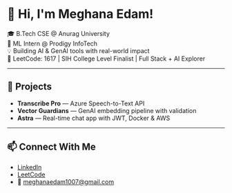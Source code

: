  # 👋 Hi, I'm Meghana Edam!  
    
🎓 B.Tech CSE @ Anurag University          
🧠 ML Intern @ Prodigy InfoTech      
💡 Building AI & GenAI tools with real-world impact          
🎯 LeetCode: 1617 | SIH College Level Finalist | Full Stack + AI Explorer     
   
--- 

## 🚀 Projects
- **Transcribe Pro** — Azure Speech-to-Text API  
- **Vector Guardians** — GenAI embedding pipeline with validation  
- **Astra** — Real-time chat app with JWT, Docker & AWS 

---

## 📫 Connect With Me
- [LinkedIn](https://linkedin.com/in/meghana-edam-849b11300)  
- [LeetCode](https://leetcode.com/Meghsedam/)  
- 📧 meghanaedam1007@gmail.com
